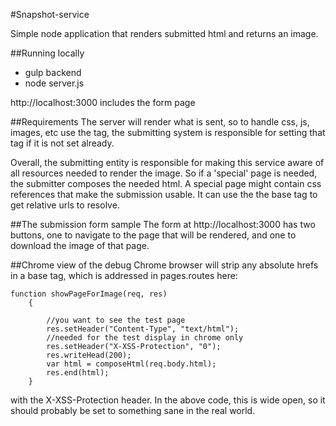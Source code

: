 #Snapshot-service

Simple node application that renders submitted html and returns an image.

##Running locally
* gulp backend
* node server.js

http://localhost:3000 includes the form page

##Requirements
The server will render what is sent, so to handle css, js, images, etc
use the <base> tag, the submitting system is responsible for setting that
tag if it is not set already. 

Overall, the submitting entity is responsible for making this service
aware of all resources needed to render the image. So if a 'special' page
is needed, the submitter composes the needed html. A special page might
contain css references that make the submission usable. It can use the the
base tag to get relative urls to resolve.

##The submission form sample
The form at http://localhost:3000 has two buttons, one to navigate to the
page that will be rendered, and one to download the image of that page.

##Chrome view of the debug
Chrome browser will strip any absolute hrefs in a base tag, which is 
addressed in pages.routes here:
```
function showPageForImage(req, res)
    {

        //you want to see the test page
        res.setHeader("Content-Type", "text/html");
        //needed for the test display in chrome only       
        res.setHeader("X-XSS-Protection", "0");
        res.writeHead(200);
        var html = composeHtml(req.body.html);
        res.end(html);
    }
```
with the X-XSS-Protection header. In the above code, this is wide open, so it should probably be set to something sane in the real world.
